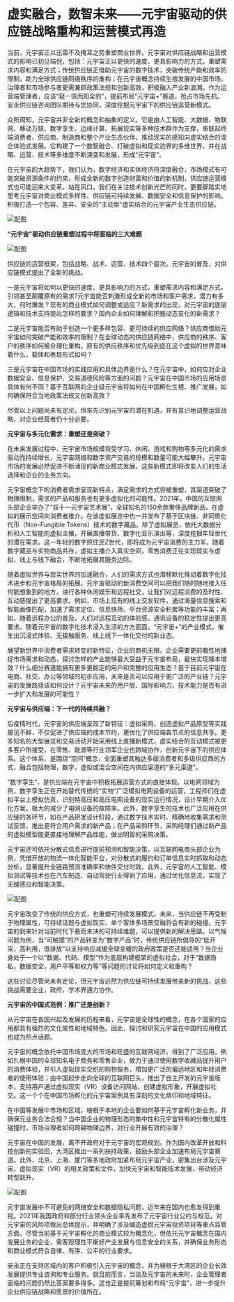 # 虚实融合，数智未来——元宇宙驱动的供应链战略重构和运营模式再造


当前，元宇宙正以迅雷不及掩耳之势重塑商业世界。元宇宙对供应链战略和运营模式的影响已初见端倪，包括：元宇宙正以更快的速度、更具影响力的方式，重塑需求内容和满足方式；传统供应链正借助元宇宙的数字技术，突破传统产能和效率的限制，助力全球供应链网络秩序的重构；在元宇宙概念持续生根发展的中国市场，治理者和市场参与者更需兼顾政策法规和创新高效，积极融入产业新浪潮。作为运营端管理者，应该“窥一斑而知全豹”，提前布局“元宇宙+”赛道，抢占市场先机。安永供应链咨询团队期待与您协同，深度挖掘元宇宙下的供应链运营新模式。

众所周知，元宇宙并非全新的概念和抽象的定义。它是由人工智能、大数据、物联网、移动万联、数字孪生、边缘计算、拓展现实等多种技术群作为支撑，串联起终端消费者、供应商、制造商和整个产业生态伙伴，推动现实的感知向虚实结合的混合体验式发展。它构建了一个数智融合、打破虚拟和现实边界的多维世界，并在战略、运营、技术等多维度不断演变和发展，形成“元宇宙”。

在元宇宙的大趋势下，我们认为，数字经济和实体经济将深度融合，市场模式有可能突破资源条件的约束，形成全新的数字创造财富和价值的新机制，供应链运营模式也可能迎来大变革。站在风口，我们在关注技术创新光芒的同时，更要脚踏实地思考元宇宙对商业模式多样性、供应链可持续发展、数据安全和信息保护的影响，积极打造一个包容、差异、安全的“主动型”虚实结合的元宇宙产业生态供应链。

![配图](5cf7af.png)

**“元宇宙”驱动供应链重塑过程中将面临的三大难题**

 ![配图](5cf7af1.png)

供应链的运营框架，包括战略、战术、运营、技术四个层次。元宇宙的普及，对供应链模式提出了全新的挑战。

一是元宇宙将如何以更快的速度、更具影响力的方式，重塑需求内容和满足方式，引领甚至颠覆原有的需求?元宇宙能否刺激形成全新的市场和客户需求，潜力有多大，何时爆发？现有的商业模式如何调整或适应？新需求的出现，对元宇宙的底层逻辑和技术支持提出怎样的要求？国内企业如何理解和把握动态变化的新需求？

二是元宇宙能否有助于创造一个更多样包容、更可持续的供应网络？供应商借助元宇宙如何突破产能和效率的限制？在全球动态的供应链网络中，供应商的秩序、客户的秩序如何被合理化重构，原有的供应秩序和优先级到底在这个虚拟的世界意味着什么，载体和表现形式如何？

三是元宇宙在中国市场的实践应用和具体边界是什么？在元宇宙中，如何应对企业数据安全、信息保护、交易道德风险等方面的问题？元宇宙在中国市场的应用场景具体有何不同？基于互联网的企业级元宇宙将如何在中国孵化生根、推广发展，如何确保符合当地政策法规又创新高效？

尽管以上问题尚未有定论，但率先识别元宇宙的潜在机遇，并有意识地调整运营战略，对企业经营者仍十分必要。

**元宇宙与多元化需求：重塑还是突破？**

在未来发展过程中，元宇宙市场规模将受学习、休闲、游戏和购物等多元化的需求驱动而持续增长，元宇宙网络和数字资产交易的规模和数量可能大幅攀升。元宇宙市场的发展必然促进不断涌现的新商业模式发展，这些新模式即将改变人们的生活选择和企业的业务方向。

元宇宙概念下的消费者需求呈现新特点，满足需求的方式将被重塑，其渠道突破了物理限制，需求的产品和服务也有更多虚拟化的可能性。2021年，中国的互联网头部企业举办了“双十一元宇宙艺术展”，全球知名的150余款奢侈品牌新品，在虚拟的展示空间向消费者推介。在该虚拟展览中也一并发布了基于区块链、非同质化代币（Non-Fungible Tokens）技术的数字藏品。除了虚拟展览，依托大数据分析和人工智能的虚拟主播，开展直播带货、数字化音乐演出等，深度挖掘年轻世代的潜在需求。这一年轻的数字原住民Z世代，即将成为元宇宙消费的主力军。随着数字藏品与实物商品共存，虚拟主播介入真实空间，零售消费正在实现现实与虚拟、线上与线下融合，不断地拓展其服务边际。

随着虚拟世界与现实世界的加速融合，人们的需求方式也潜移默化推动着数字化技术进步和元宇宙格局的拓展。元宇宙驱动的新消费空间可以把我们随时随地接入任何能想象到的地方，进行各种休闲娱乐和远程社交，让我们对远程消费的及时性、互动感提出了更高要求。例如，市场上现有的线上交友软件，通过海量信息搜索和智能画像匹配，加速了需求定位、信息快筛、平台资源安全积累等功能的丰富；再如，随着远程办公的普及，人们对远程互动的体验感、通讯设备的稳定性提出更高要求。随着元宇宙的数字化技术浸入生活的方方面面，“元宇宙+”的产业模式，催生出沉浸式体验、无接触服务、线上线下一体化交付的新业态。

展望新世界中消费者需求转变的新特征，企业的商机无限。企业需要更前瞻性地捕捉市场需求和动态，探讨怎样的产业能够最大受益于元宇宙布局，最快实现降本增效？什么细分赛道能拥有更多更稳定的用户和完整的应用生态？基于目前元宇宙在电商、社交、办公等领域的初步应用，未来是否可以应用于更广泛的产业链？元宇宙的发展路径该如何设计？元宇宙未来的用户层、国际影响力、技术能力是否有进一步扩大和发展的可能性？

**元宇宙与供应端：下一代的持续共融？**

后疫情时代，元宇宙的供应端呈现了新特征：虚拟采购、创造虚拟产品原型等实践屡见不鲜，不仅促进了供应端的成本节约，更优化了供应端各节点的信息共享。更多知名的大型展览和交易活动开始采用线上直播新模式，虚实结合的互动模式被更多客户所接受，在零售、能源等行业领军企业也跨域协作，创新元宇宙下的供应体系。这个体系，是围绕“空间”概念，全面重塑其触达多级消费者和多级供应商的方式，融合包括物理，数字，虚拟或混合空间在内供应渠道的“多元渠道”。

“数字孪生”，是供应端在元宇宙中积极拓展运营方式的直接体现。以电网领域为例，数字孪生正在开始替代传统的“实物”广泛模拟电网设备的运营，工程师们在虚拟平台上模拟仿真，识别特高压和高压电网设备的现实运行情况，设计早期介入优化方案，极大的减少了电网设备的故障率。此外，数字孪生的技术也广泛应用在供应链的各环节，如在产品研发设计阶段，通过数字技术实时、精确地收集需求和测试反馈，推出更符合用户需求的新产品；在产品采购环节，采购经理们通过新产品的虚拟模型能更直接地理解产品性能，做出明智的采购决策。

元宇宙还可依托分散式信息进行提前预测和智能决策。以互联网电商头部企业为例，凭借开放的物流一体化智能平台，对分散式的履约和订单信息实时抓取和动态分析，显著提升全链路预测准确率和快件交付时效。此外，元宇宙的人工智能、模拟测试等技术也在汽车制造、自动驾驶行业得到了应用，通过优化信息流，实现了无缝感应和智能决策。

![配图](5cf7af2.png)

元宇宙改变了传统的供应方式，也重塑可持续发展模式。未来，当供应链不再受制于物理属性，可持续话题与虚拟现实、单个客体多场景交融将会有新的碰撞。元宇宙的到来针对当前时代下悬而未决的可持续难题，可以提供新的解决思路。以气候问题为例，当“可触摸”的产品转变为“数字产品”时，传统供应链所倡导的“低开采，高利用，低排放”以支持响应减缓全球变暖的政府政策是否还能适用？当企业身处于一个以“数据、代码、模型”作为底层构建框架的虚拟社会，对于“数据隐私，数据安全，用户平等和权力等”等问题的讨论将如何定义和重构？

这些讨论尽管尚未有定论，但元宇宙必然为供应链可持续发展带来新的挑战，这些挑战需要企业，政府，学术界通力协作。

**元宇宙的中国式范例：推广还是创新？**

从元宇宙在各国兴起及发展的历程来看，元宇宙是全球性的概念，在各个国家的应用都具有强烈的文化属性和地域特色。因此，探讨和研究元宇宙在中国的应用模式也成为热点话题。

元宇宙的概念依托中国市场庞大的市场和旺盛的互联网经济，得到了广泛应用。例如扎根中国的全球知名电子商务和零售企业，致力于通过使用数字收藏品提升用户的消费体验，并引入虚拟现实交织的购物服务，增加更广泛的偏远地区和年轻消费者的使用体验；由中国起步走向全球的互联网巨头，推出了自主开发的元宇宙版本，支持用户通过虚拟现实（VR）设备访问网站，创建虚拟形象，开展虚拟社交。这一个个在中国市场孵化的元宇宙案例具有深刻的文化烙印和地域特征。

在中国等发展中市场和区域，植根于本地的企业要如何基于元宇宙孵化新业务，并确保元业务合法合规？当中国企业的物理形态的集中性和元宇宙特有的分散化属性碰撞时，市场治理者如何跨越物理边界，对行业开展有效的治理？

元宇宙在中国的发展，离不开政府对于元宇宙的宏观规划。作为国内改革开放和科技创新的实验田，大湾区推出一系列扶持政策，鼓励头部企业加速布局元宇宙赛道。此外，北京、上海、厦门等多地政府加紧布局元宇宙产业，密集出台涉及元宇宙、虚拟现实（VR）的相关政策和文件，加快元宇宙和智能技术发展，带动经济转型跃升。

 ![配图](5cf7af3.png)

元宇宙发展中不可避免的网络安全和数据隐私问题，近年来在国内也愈发得到重视。2021年我国政府和部分行业领头企业率先发布了元宇宙行业公约与规范，对元宇宙的风险项做出总体提示，并明确了涉及编造虚假元宇宙投资项目等重点监管方面。尽管当前基于元宇宙孵化的商业模式较为概念化，但依托元宇宙概念在国内发展业务的企业，需客观理性平衡好产业发展与信息安全的关系，并确保业务形态和商业模式符合自律、有序、公平的行业要求。

安永正在支持区域内的客户积极引入元宇宙的概念，并为植根于大湾区的企业长效发展提供专业咨询和专业服务。就目前而言，当谈及元宇宙的未来时，企业管理者面临的问题仍然比答案要多得多。这也正是提前筹划和布局“元宇宙”，进一步提升企业供应链战略和愿景的价值所在。


